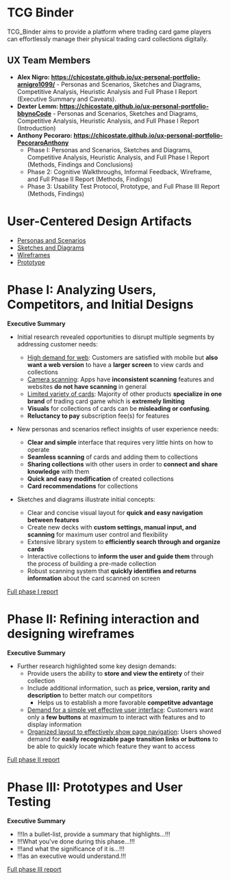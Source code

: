 # TCG Binder

TCG_Binder aims to provide a platform where trading card game players can effortlessly manage their physical trading card collections digitally.

## UX Team Members

* **Alex Nigro: https://chicostate.github.io/ux-personal-portfolio-arnigro1099/** - Personas and Scenarios, Sketches and Diagrams, Competitive Analysis, Heuristic Analysis and Full Phase I Report (Executive Summary and Caveats).
* **Dexter Lemm: https://chicostate.github.io/ux-personal-portfolio-bbynoCode** - Personas and Scenarios, Sketches and Diagrams, Competitive Analysis, Heuristic Analysis, and Full Phase I Report (Introduction)
* **Anthony Pecoraro: https://chicostate.github.io/ux-personal-portfolio-PecoraroAnthony**
   * Phase I: Personas and Scenarios, Sketches and Diagrams, Competitive Analysis, Heuristic Analysis, and Full Phase I Report (Methods, Findings and Conclusions)
   * Phase 2: Cognitive Walkthroughs, Informal Feedback, Wireframe, and Full Phase II Report (Methods, Findings)
   * Phase 3: Usability Test Protocol, Prototype, and Full Phase III Report (Methods, Findings)

# User-Centered Design Artifacts
 

* [Personas and Scenarios](personas/)
* [Sketches and Diagrams](sketches/)
* [Wireframes](wireframes/)
* [Prototype](#)

# Phase I: Analyzing Users, Competitors, and Initial Designs

**Executive Summary**

* Initial research revealed opportunities to disrupt multiple segments by addressing customer needs:
  *  <ins>High demand for web</ins>: Customers are satisfied with mobile but **also want a web version** to have a **larger screen** to view cards and collections
  *  <ins>Camera scanning</ins>: Apps have **inconsistent scanning** features and websites **do not have scanning** in general
  *  <ins>Limited variety of cards</ins>: Majority of other products **specialize in one brand** of trading card game which is **extremely limiting**
  *  **Visuals** for collections of cards can be **misleading or confusing**.
  *  **Reluctancy to pay** subscription fee(s) for features

* New personas and scenarios reflect insights of user experience needs:
  * **Clear and simple** interface that requires very little hints on how to operate
  * **Seamless scanning** of cards and adding them to collections
  * **Sharing collections** with other users in order to **connect and share knowledge** with them
  * **Quick and easy modification** of created collections
  * **Card recommendations** for collections
 
* Sketches and diagrams illustrate initial concepts:
  * Clear and concise visual layout for **quick and easy navigation between features**
  * Create new decks with **custom settings, manual input, and scanning** for maximum user control and flexibility
  * Extensive library system to **efficiently search through and organize cards**
  * Interactive collections to **inform the user and guide them** through the process of building a pre-made collection
  * Robust scanning system that **quickly identifies and returns information** about the card scanned on screen

[Full phase I report](phaseI/)

# Phase II: Refining interaction and designing wireframes

**Executive Summary**

* Further research highlighted some key design demands:
  *  Provide users the ability to **store and view the entirety** of their collection
  *  Include additional information, such as **price, version, rarity and description** to better match our competitors
     * Helps us to establish a more favorable **competitve advantage**
  * <ins>Demand for a simple yet effective user interface</ins>: Customers want only a **few buttons** at maximum to interact with features and to display information
  * <ins>Organized layout to effectively show page navigation</ins>: Users showed demand for **easily recognizable page transition links or buttons** to be able to quickly locate which feature they want to access

[Full phase II report](phaseII/)

# Phase III: Prototypes and User Testing

**Executive Summary**

* !!!In a bullet-list, provide a summary that highlights...!!!
* !!!What you've done during this phase...!!!
* !!!and what the significance of it is...!!!
* !!!as an executive would understand.!!!

[Full phase III report](phaseIII/)
